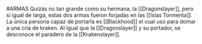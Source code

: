 #ARMAS 
Quizás no tan grande como su hermana, la [[Dragonslayer]], pero si igual de larga, estas dos armas fueron forjadas en las [[Islas Tormenta]]. La única persona capaz de portarla es  [[Blackhood]]
el cual uso para domar a una cría de kraken. Al igual que la [[Dragonslayer]] y su portador, se desconoce el paradero de la [[Krakenslayer]].